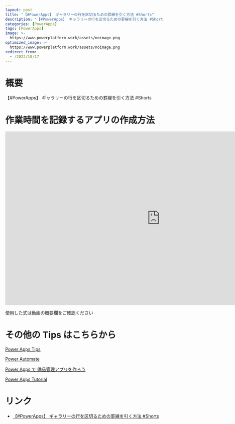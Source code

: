 ```yaml
---
layout: post
title: "【#PowerApps】 ギャラリーの行を区切るための罫線を引く方法 #Shorts"
description: "【#PowerApps】 ギャラリーの行を区切るための罫線を引く方法 #Shortsを動画で分かりやすく解説"
categories: [PowerApps]
tags: [PowerApps]
image: >-
  https://www.powerplatform.work/assets/noimage.png
optimized_image: >-
  https://www.powerplatform.work/assets/noimage.png
redirect_from:
  - /2022/10/17
---
```



#  概要

【#PowerApps】 ギャラリーの行を区切るための罫線を引く方法 #Shorts


# 作業時間を記録するアプリの作成方法

<iframe width="983" height="553" src="https://www.youtube.com/embed/m1kuSWOzABA" title="YouTube video player" frameborder="0" allow="accelerometer; autoplay; clipboard-write; encrypted-media; gyroscope; picture-in-picture" allowfullscreen></iframe>


使用した式は動画の概要欄をご確認ください


# その他の Tips はこちらから

[Power Apps Tips](https://www.youtube.com/watch?v=VrAQf3JQ7yM&list=PLVhFi1fb3DqakSLVMn22DDcySXh9jtzi- )


[Power Automate](https://www.youtube.com/watch?v=-YnJYT0ASEM&list=PLVhFi1fb3Dqbzic6GieqnLFgD3aTj-eHA)


[Power Apps で 備品管理アプリを作ろう](https://www.youtube.com/playlist?list=PLVhFi1fb3DqZM3HKb8Hea6XEL96990Fyn)


[Power Apps Tutorial](https://www.youtube.com/playlist?list=PLVhFi1fb3DqalxpL974VvAJvV4iWoSbe_)


# リンク


- [【#PowerApps】 ギャラリーの行を区切るための罫線を引く方法 #Shorts](https://www.youtube.com/watch?v=m1kuSWOzABA)

